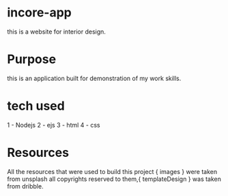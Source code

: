 # incore-app

this is a website for interior design.

# Purpose

this is an application built for demonstration of my work skills.

# tech used

1 - Nodejs
2 - ejs
3 - html
4 - css

# Resources

All the resources that were used to build this project { images } were taken from unsplash all copyrights reserved to them,{ templateDesign } was taken from dribble.

